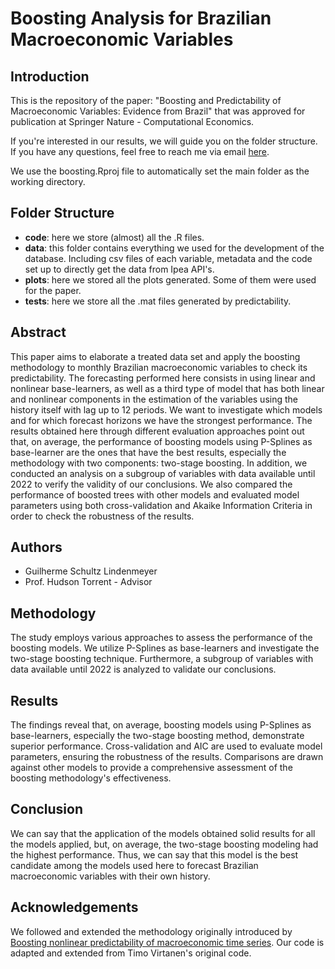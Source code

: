 # Boosting Analysis for Brazilian Macroeconomic Variables

## Introduction 

This is the repository of the paper: "Boosting and Predictability of Macroeconomic Variables: Evidence from Brazil" that was approved for publication at Springer Nature - Computational Economics.

If you're interested in our results, we will guide you on the folder structure. If you have any questions, feel free to reach me via email [here](mailto:gslindenmeyer@gmail.com). 

We use the boosting.Rproj file to automatically set the main folder as the working directory. 

## Folder Structure

- **code**: here we store (almost) all the .R files. 
- **data**: this folder contains everything we used for the development of the database. Including csv files of each variable, metadata and the code set up to directly get the data from Ipea API's. 
- **plots**: here we stored all the plots generated. Some of them were used for the paper. 
- **tests**: here we store all the .mat files generated by predictability. 


## Abstract

This paper aims to elaborate a treated data set and apply the boosting
methodology to monthly Brazilian macroeconomic variables to check its predictability. The forecasting performed here consists in using linear and nonlinear base-learners,
as well as a third type of model that has both linear and nonlinear components in the
estimation of the variables using the history itself with lag up to 12 periods. We want to investigate which models and for which forecast horizons we have the strongest performance. The results obtained here through different evaluation approaches point out that, on average, the
performance of boosting models using P-Splines as base-learner are the ones that have
the best results, especially the methodology with two components: two-stage boosting.
In addition, we conducted an analysis on a subgroup of variables with data available until 2022 to verify the validity of our conclusions. We also compared the performance of boosted trees with other models and evaluated model parameters using both cross-validation and Akaike Information Criteria in order to check the robustness of the results.

## Authors

- Guilherme Schultz Lindenmeyer
- Prof. Hudson Torrent - Advisor

## Methodology

The study employs various approaches to assess the performance of the boosting models. We utilize P-Splines as base-learners and investigate the two-stage boosting technique. Furthermore, a subgroup of variables with data available until 2022 is analyzed to validate our conclusions.

## Results

The findings reveal that, on average, boosting models using P-Splines as base-learners, especially the two-stage boosting method, demonstrate superior performance. Cross-validation and AIC are used to evaluate model parameters, ensuring the robustness of the results. Comparisons are drawn against other models to provide a comprehensive assessment of the boosting methodology's effectiveness.

## Conclusion

We can say that the application of the models obtained solid results for all the models applied, but, on average, the two-stage boosting modeling had the highest performance. Thus, we can say that this model is the best candidate among the models used here to forecast Brazilian macroeconomic variables with their own history.

## Acknowledgements
We followed and extended the methodology originally introduced by [Boosting nonlinear predictability of macroeconomic time series](https://www.sciencedirect.com/science/article/abs/pii/S0169207020300571). Our code is adapted and extended from Timo Virtanen's original code. 
